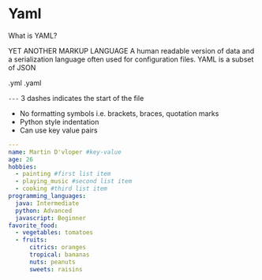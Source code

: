 # Yaml

What is YAML?

YET ANOTHER MARKUP LANGUAGE
A human readable version of data and a serialization language often used for configuration files.
YAML is a subset of JSON

.yml
.yaml

`---` 3 dashes indicates the start of the file

- No formatting symbols i.e. brackets, braces, quotation marks
- Python style indentation
- Can use key value pairs

```yaml
---
name: Martin D'vloper #key-value
age: 26
hobbies: 
  - painting #first list item
  - playing_music #second list item
  - cooking #third list item
programming_languages:
  java: Intermediate
  python: Advanced
  javascript: Beginner
favorite_food: 
  - vegetables: tomatoes 
  - fruits: 
      citrics: oranges 
      tropical: bananas
      nuts: peanuts
      sweets: raisins
```